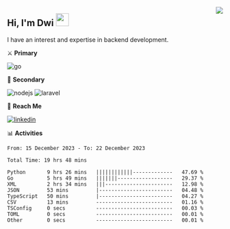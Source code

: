 [<img src="https://komarev.com/ghpvc/?username=masred&color=green&style=flat-square&label=Profile+Views" align="right">](github.com/masred)

## Hi, I'm Dwi <img src="https://raw.githubusercontent.com/MartinHeinz/MartinHeinz/master/wave.gif" width="30px">

I have an interest and expertise in backend development.

⚔️ **Primary**

![go](https://img.shields.io/badge/---?logo=go&label=Golang&style=social)

🔪 **Secondary**

![nodejs](https://img.shields.io/badge/---?logo=node.js&label=Node.js&style=social&logoColor=green)
![laravel](https://img.shields.io/badge/---?logo=laravel&label=Laravel&style=social)

🔗 **Reach Me**

[![linkedin](https://img.shields.io/badge/---?logo=linkedin&label=LinkedIn&style=social)](https://linkedin.com/in/dwifitriyanto)

📊 **Activities**

<!--START_SECTION:waka-->

```all_time
From: 15 December 2023 - To: 22 December 2023

Total Time: 19 hrs 48 mins

Python       9 hrs 26 mins   ||||||||||||-------------   47.69 %
Go           5 hrs 49 mins   |||||||------------------   29.37 %
XML          2 hrs 34 mins   |||----------------------   12.98 %
JSON         53 mins         |------------------------   04.48 %
TypeScript   50 mins         |------------------------   04.27 %
CSV          13 mins         -------------------------   01.16 %
TSConfig     0 secs          -------------------------   00.03 %
TOML         0 secs          -------------------------   00.01 %
Other        0 secs          -------------------------   00.01 %
```

<!--END_SECTION:waka-->
